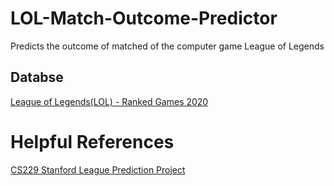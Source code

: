 # LOL-Match-Outcome-Predictor
Predicts the outcome of matched of the computer game League of Legends

## Databse
[League of Legends(LOL) - Ranked Games 2020](https://www.kaggle.com/gyejr95/league-of-legendslol-ranked-games-2020-ver1)

# Helpful References
[CS229 Stanford League Prediction Project](http://cs229.stanford.edu/proj2016/report/Lin-LeagueOfLegendsMatchOutcomePrediction-report.pdf)
